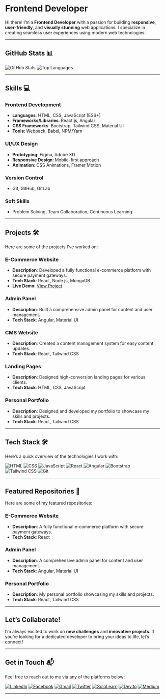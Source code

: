 
# **Frontend Developer** 

 Hi there! I’m a **Frontend Developer** with a passion for building **responsive**, **user-friendly**, and **visually stunning** web applications. I specialize in creating seamless user experiences using modern web technologies.

---

## **GitHub Stats** 📊

![GitHub Stats](https://github-readme-stats.vercel.app/api?username=syed-muhammad-ali-raza&show_icons=true&theme=radical)                  ![Top Languages](https://github-readme-stats.vercel.app/api/top-langs/?username=syed-muhammad-ali-raza&layout=compact&theme=radical)  

---

## **Skills** 💻

### **Frontend Development**
- **Languages**: HTML, CSS, JavaScript (ES6+)  
- **Frameworks/Libraries**: React.js, Angular  
- **CSS Frameworks**: Bootstrap, Tailwind CSS, Material UI  
- **Tools**: Webpack, Babel, NPM/Yarn  

### **UI/UX Design**
- **Prototyping**: Figma, Adobe XD  
- **Responsive Design**: Mobile-first approach  
- **Animation**: CSS Animations, Framer Motion  

### **Version Control**
- Git, GitHub, GitLab  

### **Soft Skills**
- Problem Solving, Team Collaboration, Continuous Learning  

---

## **Projects** 🛠️

Here are some of the projects I’ve worked on:

### **E-Commerce Website**
- **Description**: Developed a fully functional e-commerce platform with secure payment gateways.  
- **Tech Stack**: React, Node.js, MongoDB  
- **Live Demo**: [View Project](#)  

### **Admin Panel**
- **Description**: Built a comprehensive admin panel for content and user management.  
- **Tech Stack**: Angular, Material UI  

### **CMS Website**
- **Description**: Created a content management system for easy content updates.  
- **Tech Stack**: React, Tailwind CSS  

### **Landing Pages**
- **Description**: Designed high-conversion landing pages for various clients.  
- **Tech Stack**: HTML, CSS, JavaScript  


### **Personal Portfolio**
- **Description**: Designed and developed my portfolio to showcase my skills and projects.  
- **Tech Stack**: React, Tailwind CSS  


---

## **Tech Stack** 🛠️

Here’s a quick overview of the technologies I work with:

![HTML](https://img.shields.io/badge/-HTML-E34F26?logo=html5&logoColor=white&style=flat)   ![CSS](https://img.shields.io/badge/-CSS-1572B6?logo=css3&logoColor=white&style=flat)  ![JavaScript](https://img.shields.io/badge/-JavaScript-F7DF1E?logo=javascript&logoColor=black&style=flat)  ![React](https://img.shields.io/badge/-React-61DAFB?logo=react&logoColor=black&style=flat)  ![Angular](https://img.shields.io/badge/-Angular-DD0031?logo=angular&logoColor=white&style=flat)  ![Bootstrap](https://img.shields.io/badge/-Bootstrap-7952B3?logo=bootstrap&logoColor=white&style=flat)  ![Tailwind CSS](https://img.shields.io/badge/-Tailwind_CSS-38B2AC?logo=tailwind-css&logoColor=white&style=flat)  ![Git](https://img.shields.io/badge/-Git-F05032?logo=git&logoColor=white&style=flat)  

---



## **Featured Repositories** 🌟

Here are some of my featured repositories:

### **E-Commerce Website**
- **Description**: A fully functional e-commerce platform with secure payment gateways.  
- **Tech Stack**: React


### **Admin Panel**
- **Description**: A comprehensive admin panel for content and user management.  
- **Tech Stack**: Angular, Material UI  


### **Personal Portfolio**
- **Description**: My personal portfolio showcasing my skills and projects.  
- **Tech Stack**: React, Tailwind CSS  

---

## **Let’s Collaborate!** 

I’m always excited to work on **new challenges** and **innovative projects**. If you’re looking for a dedicated developer to bring your ideas to life, let’s connect!  

---

## **Get in Touch** 📬

Feel free to reach out to me via any of the platforms below:

[![LinkedIn](https://img.shields.io/badge/-LinkedIn-0077B5?logo=linkedin&logoColor=white&style=for-the-badge)](https://pk.linkedin.com/in/syed-muhammad-ali-raza-9b6215146)  [![Facebook](https://img.shields.io/badge/-Facebook-1877F2?logo=facebook&logoColor=white&style=for-the-badge)](https://www.facebook.com/syedmuhammadalirazaa)  [![Gmail](https://img.shields.io/badge/-Gmail-D14836?logo=gmail&logoColor=white&style=for-the-badge)](mailto:smaliraza412@gmail.com)  [![Twitter](https://img.shields.io/badge/-Twitter-1DA1F2?logo=twitter&logoColor=white&style=for-the-badge)](https://twitter.com/syed_m_aliraza)  [![SoloLearn](https://img.shields.io/badge/-SoloLearn-FF6B00?logo=sololearn&logoColor=white&style=for-the-badge)](https://www.sololearn.com/profile/8955049)  [![Dev.to](https://img.shields.io/badge/-Dev.to-0A0A0A?logo=dev.to&logoColor=white&style=for-the-badge)](https://dev.to/syedmuhammadaliraza)  [![Medium](https://img.shields.io/badge/-Academia.edu-8C4B4E?logo=academia.edu&logoColor=white&style=for-the-badge)](https://uet.academia.edu/SyedMuhammadAliRaza)  

---

